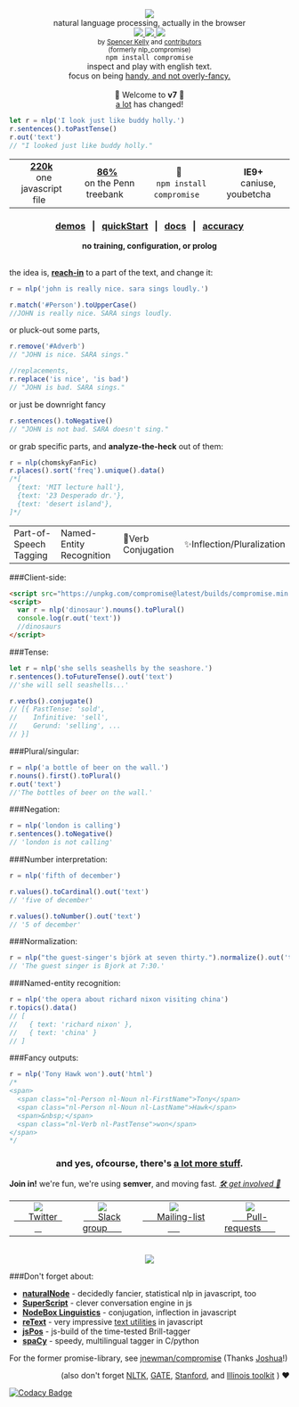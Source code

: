 <div align="center">
  <img src="https://cloud.githubusercontent.com/assets/399657/21955696/46e882d4-da3e-11e6-94a6-720c34e27df7.jpg" />
  <div>natural language processing, actually in the browser</div>
  <a href="https://www.codacy.com/app/spencerkelly86/nlp_compromise">
    <img src="https://api.codacy.com/project/badge/grade/82cc8ebd98b64ed199d7be6021488062" />
  </a>
  <a href="https://npmjs.org/package/compromise">
    <img src="https://img.shields.io/npm/v/compromise.svg?style=flat-square" />
  </a>
  <a href="https://nodejs.org/api/documentation.html#documentation_stability_index">
    <img src="https://img.shields.io/badge/stability-stable-green.svg?style=flat-square" />
  </a>
</div>

<div align="center">
  <sub>
    by
    <a href="https://github.com/spencermountain">Spencer Kelly</a> and
    <a href="https://github.com/nlp-compromise/compromise/graphs/contributors">
      contributors
    </a>
  </sub>
</div>

<div align="center">
  <sub>(formerly nlp_compromise)</sub>
</div>

<div align="center">
  <code>npm install compromise</code>
</div>

<div align="center">
  inspect and play with english text.
  <div>
    focus on being <a href="https://github.com/nlp-compromise/compromise/wiki/Justification">handy, and not overly-fancy.</a>
  </div>
</div>
<br/>

<div align="center">
  📯 Welcome to <b>v7</b> 📯
  <div>
    <a href="https://github.com/nlp-compromise/compromise/wiki/v7-Upgrade,-welcome">a lot</a>
    has changed!
  </div>
</div>

```javascript
let r = nlp('I look just like buddy holly.')
r.sentences().toPastTense()
r.out('text')
// "I looked just like buddy holly."
```

<div align="center">
  <table align="center">
    <tr align="center">
      <td align="center">
        <b>
          <a href="https://unpkg.com/compromise@latest/builds/compromise.min.js">
            220k
          </a>
        </b>
        <div>
           &nbsp; one javascript file &nbsp;
        </div>
      </td>
      <td align="center">
        <div>
          <b>
            <a href="https://github.com/nlp-compromise/compromise/wiki/Accuracy">
              86%
            </a>
          </b>
          <div>
            &nbsp; on the Penn treebank &nbsp;
         </div>
      </td>
      <td align="center">
        <b>🙏</b>
        <div>
          &nbsp; <code>npm install compromise</code> &nbsp;
        </div>
      </td>
      <td align="center">
        <b>IE9+</b>
        <div>
           &nbsp; &nbsp;  caniuse, youbetcha &nbsp;  &nbsp;
        </div>
      </td>
    </tr>
  </table>
</div>
<h3 align="center">
  <a href="http://compromise.cool/demos">demos</a>
  <span>&nbsp; | &nbsp;</span>
  <a href="https://github.com/nlp-compromise/compromise/wiki/Getting-Started">quickStart</a>
  <span>&nbsp; | &nbsp;</span>
  <a href="http://compromise.cool/docs">docs</a>
  <span>&nbsp; | &nbsp;</span>
  <a href="https://github.com/nlp-compromise/compromise/wiki/Accuracy">accuracy</a>
</h3>
<div align="center">
  <b>no training, configuration, or prolog</b>
</div>
<br/>

the idea is, **[reach-in](https://github.com/nlp-compromise/compromise/wiki/Match-syntax)** to a part of the text, and change it:

```javascript
r = nlp('john is really nice. sara sings loudly.')

r.match('#Person').toUpperCase()
//JOHN is really nice. SARA sings loudly.
```

or pluck-out some parts,
```javascript
r.remove('#Adverb')
// "JOHN is nice. SARA sings."

//replacements,
r.replace('is nice', 'is bad')
// "JOHN is bad. SARA sings."
```
or just be downright fancy
```javascript
r.sentences().toNegative()
// "JOHN is not bad. SARA doesn't sing."
```

or grab specific parts, and **analyze-the-heck** out of them:
```javascript
r = nlp(chomskyFanFic)
r.places().sort('freq').unique().data()
/*[
  {text: 'MIT lecture hall'},
  {text: '23 Desperado dr.'},
  {text: 'desert island'},
]*/
```
<table align="center">
  <tr>
    <td>Part-of-Speech Tagging️</td>
    <td>Named-Entity Recognition️</td>
    <td>🍾Verb Conjugation</td>
    <td>✨Inflection/Pluralization</td>
  </tr>
</table>

###Client-side:
```html
<script src="https://unpkg.com/compromise@latest/builds/compromise.min.js"></script>
<script>
  var r = nlp('dinosaur').nouns().toPlural()
  console.log(r.out('text'))
  //dinosaurs
</script>
```

###Tense:
```javascript
let r = nlp('she sells seashells by the seashore.')
r.sentences().toFutureTense().out('text')
//'she will sell seashells...'

r.verbs().conjugate()
// [{ PastTense: 'sold',
//    Infinitive: 'sell',
//    Gerund: 'selling', ...
// }]
```

###Plural/singular:
```javascript
r = nlp('a bottle of beer on the wall.')
r.nouns().first().toPlural()
r.out('text')
//'The bottles of beer on the wall.'
```

###Negation:
```javascript
r = nlp('london is calling')
r.sentences().toNegative()
// 'london is not calling'
```

###Number interpretation:
```javascript
r = nlp('fifth of december')

r.values().toCardinal().out('text')
// 'five of december'

r.values().toNumber().out('text')
// '5 of december'
```

###Normalization:
```javascript
r = nlp("the guest-singer's björk at seven thirty.").normalize().out('text')
// 'The guest singer is Bjork at 7:30.'
```

###Named-entity recognition:
```javascript
r = nlp('the opera about richard nixon visiting china')
r.topics().data()
// [
//   { text: 'richard nixon' },
//   { text: 'china' }
// ]
```

###Fancy outputs:
```javascript
r = nlp('Tony Hawk won').out('html')
/*
<span>
  <span class="nl-Person nl-Noun nl-FirstName">Tony</span>
  <span class="nl-Person nl-Noun nl-LastName">Hawk</span>
  <span>&nbsp;</span>
  <span class="nl-Verb nl-PastTense">won</span>
</span>
*/
```
<h3 align="center">
  and yes, ofcourse, there's <a href="http://compromise.cool/demos">a lot more stuff</a>.
</h3>

**Join in!**
we're fun, we're using <b>semver</b>, and moving fast.
*[🛠️ get involved 💃](https://github.com/nlp-compromise/compromise/wiki/Contributing)*

<table>
  <tr align="center">
    <td>
      <a href="https://www.twitter.com/compromisejs">
        <img src="https://cloud.githubusercontent.com/assets/399657/21956672/a30cf206-da53-11e6-8c6c-0995cf2aef62.jpg"/>
        <div>&nbsp; &nbsp; &nbsp; Twitter &nbsp; &nbsp; &nbsp; </div>
      </a>
    </td>
    <td>
      <a href="http://slack.compromise.cool/">
        <img src="https://cloud.githubusercontent.com/assets/399657/21956671/a30cbc82-da53-11e6-82d6-aaaaebc0bc93.jpg"/>
        <div>&nbsp; &nbsp; &nbsp; Slack group &nbsp; &nbsp; &nbsp; </div>
      </a>
    </td>
    <td>
      <a href="http://nlpcompromise.us12.list-manage2.com/subscribe?u=d5bd9bcc36c4bef0fd5f6e75f&id=8738c1f5ef">
        <img src="https://cloud.githubusercontent.com/assets/399657/21956670/a30be6e0-da53-11e6-9aaf-52a10b8c3195.jpg"/>
        <div>&nbsp; &nbsp; &nbsp; Mailing-list &nbsp; &nbsp; &nbsp; </div>
      </a>
    </td>
    <td>
      <a href="https://github.com/nlp-compromise/compromise/wiki/Contributing">
        <img src="https://cloud.githubusercontent.com/assets/399657/21956742/5985a89c-da55-11e6-87bc-4f0f1549d202.jpg"/>
        <div>&nbsp; &nbsp; &nbsp; Pull-requests &nbsp; &nbsp; &nbsp; </div>
      </a>
    </td>
  </tr>
</table>

<br/>

<div align="center">
  <a href="https://www.youtube.com/watch?v=WuPVS2tCg8s">
    <img src="http://img.youtube.com/vi/WuPVS2tCg8s/mqdefault.jpg"/>
  </a>
</div>

###Don't forget about:
* **[naturalNode](https://github.com/NaturalNode/natural)** - decidedly fancier, statistical nlp in javascript, too
* **[SuperScript](http://superscriptjs.com/)** - clever conversation engine in js
* **[NodeBox Linguistics](https://www.nodebox.net/code/index.php/Linguistics)** - conjugation, inflection in javascript
* **[reText](https://github.com/wooorm/retext)** - very impressive [text utilities](https://github.com/wooorm/retext/blob/master/doc/plugins.md) in javascript
* **[jsPos](https://code.google.com/archive/p/jspos/)** - js-build of the time-tested Brill-tagger
* **[spaCy](https://spacy.io/)** - speedy, multilingual tagger in C/python

For the former promise-library, see [jnewman/compromise](https://github.com/jnewman/compromise)
(Thanks [Joshua](https://github.com/jnewman)!)

<div align="right">
(also don't forget
<a href="http://www.nltk.org/">NLTK</a>,
<a href="https://gate.ac.uk">GATE</a>,
<a href="http://nlp.stanford.edu/software/lex-parser.shtml">Stanford</a>,
and
<a href="http://cogcomp.cs.illinois.edu/page/software/">Illinois toolkit</a>
)
❤️️
</div>

[![Codacy Badge](https://api.codacy.com/project/badge/Coverage/82cc8ebd98b64ed199d7be6021488062)](https://www.codacy.com/app/spencerkelly86/nlp_compromise)
